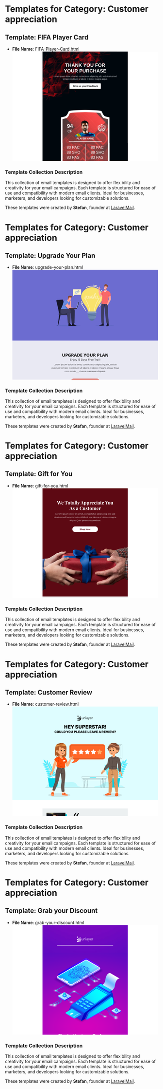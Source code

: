 # Templates for Category: Customer appreciation

## Template: FIFA Player Card
- **File Name**: FIFA-Player-Card.html
![Thumbnail for FIFA Player Card](./FIFA-Player-Card.png)

### Template Collection Description
This collection of email templates is designed to offer flexibility and creativity for your email campaigns. Each template is structured for ease of use and compatibility with modern email clients. Ideal for businesses, marketers, and developers looking for customizable solutions.

These templates were created by **Stefan**, founder at [LaravelMail](https://laravelmail.com).

# Templates for Category: Customer appreciation

## Template: Upgrade Your Plan
- **File Name**: upgrade-your-plan.html
![Thumbnail for Upgrade Your Plan](./upgrade-your-plan.png)

### Template Collection Description
This collection of email templates is designed to offer flexibility and creativity for your email campaigns. Each template is structured for ease of use and compatibility with modern email clients. Ideal for businesses, marketers, and developers looking for customizable solutions.

These templates were created by **Stefan**, founder at [LaravelMail](https://laravelmail.com).

# Templates for Category: Customer appreciation

## Template: Gift for You
- **File Name**: gift-for-you.html
![Thumbnail for Gift for You](./gift-for-you.png)

### Template Collection Description
This collection of email templates is designed to offer flexibility and creativity for your email campaigns. Each template is structured for ease of use and compatibility with modern email clients. Ideal for businesses, marketers, and developers looking for customizable solutions.

These templates were created by **Stefan**, founder at [LaravelMail](https://laravelmail.com).

# Templates for Category: Customer appreciation

## Template: Customer Review
- **File Name**: customer-review.html
![Thumbnail for Customer Review](./customer-review.png)

### Template Collection Description
This collection of email templates is designed to offer flexibility and creativity for your email campaigns. Each template is structured for ease of use and compatibility with modern email clients. Ideal for businesses, marketers, and developers looking for customizable solutions.

These templates were created by **Stefan**, founder at [LaravelMail](https://laravelmail.com).

# Templates for Category: Customer appreciation

## Template: Grab your Discount
- **File Name**: grab-your-discount.html
![Thumbnail for Grab your Discount](./grab-your-discount.png)

### Template Collection Description
This collection of email templates is designed to offer flexibility and creativity for your email campaigns. Each template is structured for ease of use and compatibility with modern email clients. Ideal for businesses, marketers, and developers looking for customizable solutions.

These templates were created by **Stefan**, founder at [LaravelMail](https://laravelmail.com).

